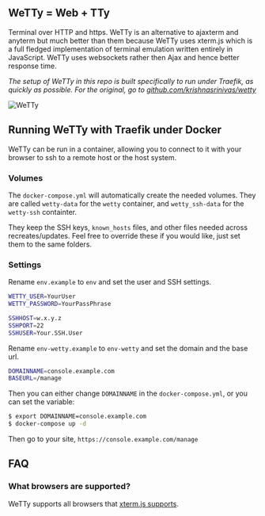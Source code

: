 ## WeTTy = Web + TTy

Terminal over HTTP and https. WeTTy is an alternative to ajaxterm and anyterm
but much better than them because WeTTy uses xterm.js which is a full fledged
implementation of terminal emulation written entirely in JavaScript. WeTTy uses
websockets rather then Ajax and hence better response time.

_The setup of WeTTy in this repo is built specifically to run under Traefik, as quickly as possible. For the original, go to [github.com/krishnasrinivas/wetty](https://github.com/krishnasrinivas/wetty)_

![WeTTy](/terminal.png?raw=true)

## Running WeTTy with Traefik under Docker

WeTTy can be run in a container, allowing you to connect to it with your browser to ssh to a remote host or the host system.

### Volumes

The `docker-compose.yml` will automatically create the needed volumes. They are called `wetty-data` for the `wetty` container, and `wetty_ssh-data` for the `wetty-ssh` containter. 

They keep the SSH keys, `known_hosts` files, and other files needed across recreates/updates. Feel free to override these if you would like, just set them to the same folders.

### Settings

Rename `env.example` to `env` and set the user and SSH settings.

```sh
WETTY_USER=YourUser
WETTY_PASSWORD=YourPassPhrase

SSHHOST=w.x.y.z
SSHPORT=22
SSHUSER=Your.SSH.User
```

Rename `env-wetty.example` to `env-wetty` and set the domain and the base url.

```sh
DOMAINNAME=console.example.com
BASEURL=/manage
```

Then you can either change `DOMAINNAME` in the `docker-compose.yml`, or you can set the variable:

```sh
$ export DOMAINNAME=console.example.com
$ docker-compose up -d
```

Then go to your site, `https://console.example.com/manage`

## FAQ

### What browsers are supported?

WeTTy supports all browsers that
[xterm.js supports](https://github.com/xtermjs/xterm.js#browser-support).

